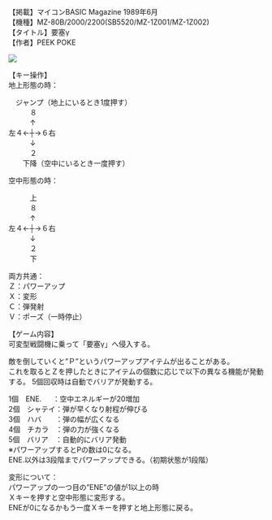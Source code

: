 【掲載】マイコンBASIC Magazine 1989年6月  
【機種】MZ-80B/2000/2200(SB5520/MZ-1Z001/MZ-1Z002)  
【タイトル】要塞γ  
【作者】PEEK POKE  
  
[![](https://img.youtube.com/vi/I_zEskT6eXI/0.jpg)](https://www.youtube.com/watch?v=I_zEskT6eXI)    
  
【キー操作】  
地上形態の時：  
  
　ジャンプ（地上にいるとき1度押す）  
　　　８  
　　　↑  
左４←┼→６右  
　　　↓  
　　　２  
　　下降（空中にいるとき一度押す）  
  
  
空中形態の時：  

　　　上  
　　　８  
　　　↑  
左４←┼→６右  
　　　↓  
　　　２  
　　　下  
  
両方共通：  
Ｚ：パワーアップ  
Ｘ：変形  
Ｃ：弾発射  
Ｖ：ポーズ（一時停止）  
  
  
【ゲーム内容】  
可変型戦闘機に乗って「要塞γ」へ侵入する。  
  
敵を倒していくと”Ｐ”というパワーアップアイテムが出ることがある。  
これを取るとＺを押したときにアイテムの個数に応じで以下の異なる機能が発動する。
5個回収時は自動でバリアが発動する。

1個　ENE. 　 ：空中エネルギーが20増加  
2個　シャテイ：弾が早くなり射程が伸びる  
3個　ハバ　　：弾の幅が広くなる  
4個　チカラ　：弾の力が強くなる  
5個　バリア　：自動的にバリア発動  
※パワーアップするとPの数は0になる。  
ENE.以外は3段階までパワーアップできる。（初期状態が1段階）  
  
変形について：  
パワーアップの一つ目の”ENE”の値が1以上の時  
Ｘキーを押すと空中形態に変形する。  
ENEが0になるかもう一度Ｘキーを押すと地上形態に戻る。  
